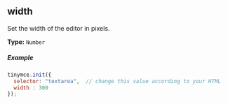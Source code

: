 ## width

Set the width of the editor in pixels.

**Type:** `Number`

##### Example

```js
tinymce.init({
  selector: "textarea",  // change this value according to your HTML
  width : 300
});
```

